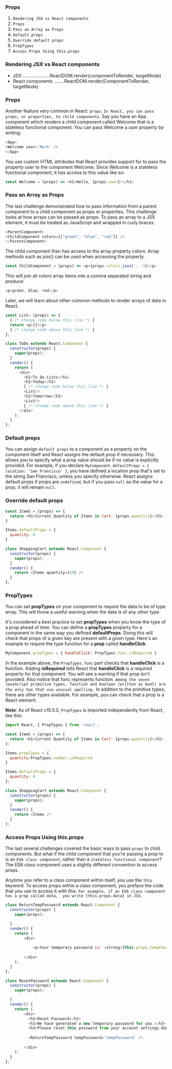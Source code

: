 ### Props

1. `Rendering JSX vs React components`
2. `Props`
3. `Pass an Array as Props`
4. `Default props`
5. `Override default props`
6. `PropTypes`
7. `Access Props Using this.props`

### Rendering JSX vs React components

* JSX .....................ReactDOM.render(componentToRender, targetNode)
* React components ........ReactDOM.render(ComponentToRender, targetNode)

### Props

Another feature very common in React: `props`. `In React, you can pass props, or properties, to child components`. 
Say you have an App component which renders a child component called Welcome that is a stateless functional component. 
You can pass Welcome a user property by writing:

```js
<App>
<Welcome user='Mark' />
</App>
```

You use custom HTML attributes that React provides support for to pass the property user to the component Welcome. 
Since Welcome is a stateless functional component, it has access to this value like so:

```js
const Welcome = (props) => <h1>Hello, {props.user}!</h1>
```


### Pass an Array as Props

The last challenge demonstrated how to pass information from a parent component to a child component as props or properties. 
This challenge looks at how arrays can be passed as props. To pass an array to a JSX element, it must be treated as 
JavaScript and wrapped in curly braces.

```js
<ParentComponent>
<ChildComponent colors={["green", "blue", "red"]} />
</ParentComponent>
```

The child component then has access to the array property colors. Array methods such as join() can be used when accessing 
the property.
```js
const ChildComponent = (props) => <p>{props.colors.join(', ')}</p>
```
This will join all colors array items into a comma separated string and produce:
```js
<p>green, blue, red</p>
```
Later, we will learn about other common methods to render arrays of data in React.


```js
const List= (props) => {
  { /* change code below this line */ }
  return <p>{}</p>
  { /* change code above this line */ }
};

class ToDo extends React.Component {
  constructor(props) {
    super(props);
  }
  render() {
    return (
      <div>
        <h1>To Do Lists</h1>
        <h2>Today</h2>
        { /* change code below this line */ }
        <List/>
        <h2>Tomorrow</h2>
        <List/>
        { /* change code above this line */ }
      </div>
    );
  }
};
```

### Default props

You can assign `default props` to a component as a property on the component itself and React assigns the default prop if necessary. This allows you to specify what a prop value should be if no value is explicitly provided. For example, if you declare `MyComponent.defaultProps = { location: 'San Francisco' }`, you have defined a location prop that's set to the string San Francisco, unless you specify otherwise. React assigns default props if props are `undefined`, but if you pass `null` as the value for a prop, it will remain `null`.

### Override default props
```js
const Items = (props) => {
  return <h1>Current Quantity of Items in Cart: {props.quantity}</h1>
}

Items.defaultProps = {
  quantity: 0
}

class ShoppingCart extends React.Component {
  constructor(props) {
    super(props);
  }
  render() {
    return <Items quantity={10} />
  }
};
```

### PropTypes

You can set **propTypes** on your component to require the data to be of type array. This will throw a useful warning when 
the data is of any other type.

It's considered a best practice to set **propTypes** when you know the type of a prop ahead of time. You can define 
a **propTypes** property for a component in the same way you defined **defaultProps**. Doing this will check that props of 
a given key are present with a given type. Here's an example to require the type function 
for a **prop** called **handleClick**:

```js
MyComponent.propTypes = { handleClick: PropTypes.func.isRequired }
```
In the example above, the `PropTypes.func` part checks that **handleClick** is a function. Adding **isRequired** tells 
React that **handleClick** is a required property for that component. You will see a warning if that prop isn't provided. 
Also notice that func represents function. `Among the seven JavaScript primitive types, function and boolean (written as bool)
are the only two that use unusual spelling.` In addition to the primitive types, there are other types available. 
For example, you can check that a prop is a React element.

**Note**: As of React v15.5.0, `PropTypes` is imported independently from React, like this:

```js
import React, { PropTypes } from 'react';
```


```js
const Items = (props) => {
  return <h1>Current Quantity of Items in Cart: {props.quantity}</h1>
};

Items.propTypes = {
  quantity:PropTypes.number.isRequired 
}

Items.defaultProps = {
  quantity: 0
};

class ShoppingCart extends React.Component {
  constructor(props) {
    super(props);
  }
  render() {
    return <Items />
  }
};
```

### Access Props Using this.props

The last several challenges covered the basic ways to pass `props` to child components. But what if the child component 
that you're passing a prop to is an `ES6 class component`, rather than a `stateless functional component`? 
The ES6 class component uses a slightly different convention to access props.

Anytime you refer to a class component within itself, you use the `this` keyword. To access props within a class component, 
you preface the code that you use to access it with this. `For example, if an ES6 class component has a prop called data, 
you write {this.props.data} in JSX.`

```js
class ReturnTempPassword extends React.Component {
  constructor(props) {
    super(props);

  }
  render() {
    return (
        <div>
         
            <p>Your temporary password is: <strong>{this.props.tempPassword}</strong></p>
            
        </div>
    );
  }
};

class ResetPassword extends React.Component {
  constructor(props) {
    super(props);

  }
  render() {
    return (
        <div>
          <h2>Reset Password</h2>
          <h3>We have generated a new temporary password for you.</h3>
          <h3>Please reset this password from your account settings ASAP.</h3>
          
          <ReturnTempPassword tempPassword='tempPassword' />
          
        </div>
    );
  }
};
```
